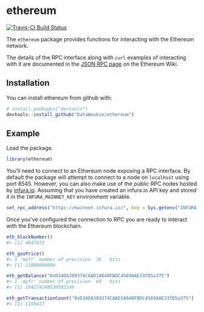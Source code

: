 
<!-- README.md is generated from README.Rmd. Please edit that file -->
ethereum
========

[![Travis-CI Build Status](https://travis-ci.org/DataWookie/ethereum.svg?branch=master)](https://travis-ci.org/DataWookie/ethereum)

The `ethereum` package provides functions for interacting with the Ethereum network.

The details of the RPC interface along with `curl` examples of interacting with it are documented in the [JSON RPC page](https://github.com/ethereum/wiki/wiki/JSON-RPC) on the Ethereum Wiki.

Installation
------------

You can install ethereum from github with:

``` r
# install.packages("devtools")
devtools::install_github("DataWookie/ethereum")
```

Example
-------

Load the package.

``` r
library(ethereum)
```

You'll need to connect to an Ethereum node exposing a RPC interface. By default the package will attempt to connect to a node on `localhost` using port 8545. However, you can also make use of the public RPC nodes hosted by [infura.io](https://infura.io/). Assuming that you have created an infura.io API key and stored it in the `INFURA_MAINNET_KEY` environment variable.

``` r
set_rpc_address("https://mainnet.infura.io/", key = Sys.getenv("INFURA_MAINNET_KEY"))
```

Once you've configured the connection to RPC you are ready to interact with the Ethereum blockchain.

``` r
eth_blockNumber()
#> [1] 4847023
```

``` r
eth_gasPrice()
#> 1 'mpfr' number of precision  36   bits 
#> [1] 21000000000
```

``` r
eth_getBalance("0xD34DA389374CAAD1A048FBDC4569AAE33fD5a375")
#> 1 'mpfr' number of precision  60   bits 
#> [1] 194274248530503149
```

``` r
eth_getTransactionCount("0xD34DA389374CAAD1A048FBDC4569AAE33fD5a375")
#> [1] 1150417
```
